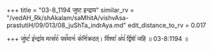 +++
title = "03-8_1194 जुष्ट इन्द्राय"
similar_rv = "/vedAH_Rk/shAkalam/saMhitA/vishvAsa-prastutiH/09/013/08_juShTa_indrAya.md"
edit_distance_to_rv = 0.017

+++
जु꣢ष्ट꣣ इ꣡न्द्रा꣢य मत्स꣣रः꣡ पव꣢꣯मानः꣣ क꣡नि꣢क्रदत्। वि꣢श्वा꣣ अ꣢प꣣ द्वि꣡षो꣢ जहि ॥ 03-8:1194 ॥

<div class="js_include " url="/vedAH_Rk/shAkalam/saMhitA/vishvAsa-prastutiH/09/013/08_juShTa_indrAya.md"  newLevelForH1="2" title="विश्वास-शाकल-प्रस्तुतिः"  > </div>